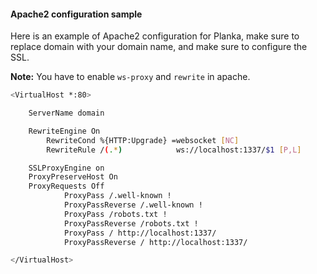 #### Apache2 configuration sample

Here is an example of Apache2 configuration for Planka, make sure to replace domain with your domain name, and make sure to configure the SSL.

**Note:** You have to enable ``ws-proxy`` and ``rewrite`` in apache.

```bash
<VirtualHost *:80>

    ServerName domain

    RewriteEngine On
        RewriteCond %{HTTP:Upgrade} =websocket [NC]
        RewriteRule /(.*)            ws://localhost:1337/$1 [P,L]

    SSLProxyEngine on
    ProxyPreserveHost On
    ProxyRequests Off
            ProxyPass /.well-known !
            ProxyPassReverse /.well-known !
            ProxyPass /robots.txt !
            ProxyPassReverse /robots.txt !
            ProxyPass / http://localhost:1337/
            ProxyPassReverse / http://localhost:1337/

</VirtualHost>
```
